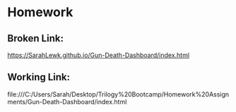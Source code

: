 # Homework

## Broken Link:
 https://SarahLewk.github.io/Gun-Death-Dashboard/index.html


## Working Link:
 file:///C:/Users/Sarah/Desktop/Trilogy%20Bootcamp/Homework%20Assignments/Gun-Death-Dashboard/index.html
